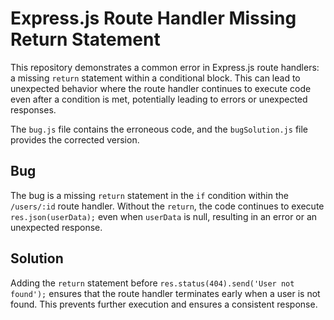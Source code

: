 # Express.js Route Handler Missing Return Statement

This repository demonstrates a common error in Express.js route handlers: a missing `return` statement within a conditional block.  This can lead to unexpected behavior where the route handler continues to execute code even after a condition is met, potentially leading to errors or unexpected responses.

The `bug.js` file contains the erroneous code, and the `bugSolution.js` file provides the corrected version.

## Bug
The bug is a missing `return` statement in the `if` condition within the `/users/:id` route handler.  Without the `return`, the code continues to execute `res.json(userData);` even when `userData` is null, resulting in an error or an unexpected response.

## Solution
Adding the `return` statement before `res.status(404).send('User not found');` ensures that the route handler terminates early when a user is not found. This prevents further execution and ensures a consistent response.
